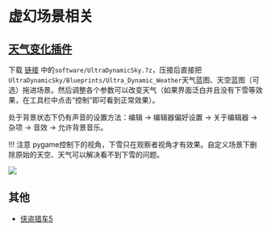 # 虚幻场景相关

## [天气变化插件](https://pan.baidu.com/s/1n2fJvWff4pbtMe97GOqtvQ?pwd=hutb)  
下载 [链接](https://pan.baidu.com/s/1n2fJvWff4pbtMe97GOqtvQ?pwd=hutb) 中的`software/UltraDynamicSky.7z`，压接后直接把`UltraDynamicSky/Blueprints/Ultra_Dynamic_Weather`天气蓝图、天空蓝图（可选）拖进场景。然后调整各个参数可以改变天气（如果界面泛白并且没有下雪等效果，在工具栏中点击“控制”即可看到正常效果）。

处于背景状态下仍有声音的设置方法：编辑 -> 编辑器偏好设置 -> 关于编辑器 -> 杂项 -> 音效 -> 允许背景音乐。

!!! 注意
    pygame控制下的视角，下雪只在观察者视角才有效果。自定义场景下删除原始的天空、天气可以解决看不到下雪的问题。

![](../img/ue/snow.gif)

## 其他
* [侠盗猎车5](https://github.com/OpenHUTB/gta5)




